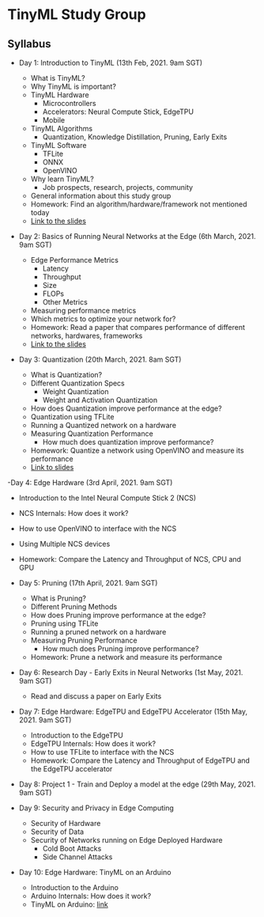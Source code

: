 # TinyML Study Group

## Syllabus

- Day 1: Introduction to TinyML (13th Feb, 2021. 9am SGT)
  - What is TinyML?
  - Why TinyML is important?
  - TinyML Hardware
    - Microcontrollers
    - Accelerators: Neural Compute Stick, EdgeTPU
    - Mobile
  - TinyML Algorithms
    - Quantization, Knowledge Distillation, Pruning, Early Exits
  - TinyML Software
    - TFLite
    - ONNX
    - OpenVINO
  - Why learn TinyML?
    - Job prospects, research, projects, community
  - General information about this study group
  - Homework: Find an algorithm/hardware/framework not mentioned today
  - [Link to the slides](https://docs.google.com/presentation/d/1HKEZG92xL7qWOJfmylupI6t8cufiSUY7BQKqq8G8SU8/edit?usp=sharing)

- Day 2: Basics of Running Neural Networks at the Edge (6th March, 2021. 9am SGT)
  - Edge Performance Metrics
    - Latency
    - Throughput
    - Size
    - FLOPs
    - Other Metrics
  - Measuring performance metrics
  - Which metrics to optimize your network for?
  - Homework: Read a paper that compares performance of different networks, hardwares, frameworks
  - [Link to the slides](https://docs.google.com/presentation/d/16DeZgdUsHoZXEikhd3dYP-K3_YzUr9N6uSBh7o2Yobo/edit?usp=sharing)

- Day 3: Quantization (20th March, 2021. 8am SGT)
  - What is Quantization?
  - Different Quantization Specs
    - Weight Quantization
    - Weight and Activation Quantization
  - How does Quantization improve performance at the edge?
  - Quantization using TFLite
  - Running a Quantized network on a hardware
  - Measuring Quantization Performance
    - How much does quantization improve performance?
  - Homework: Quantize a network using OpenVINO and measure its performance
  - [Link to slides](https://docs.google.com/presentation/d/1HKEZG92xL7qWOJfmylupI6t8cufiSUY7BQKqq8G8SU8/edit?usp=sharing)

-Day 4: Edge Hardware (3rd April, 2021. 9am SGT)
  - Introduction to the Intel Neural Compute Stick 2 (NCS)
  - NCS Internals: How does it work?
  - How to use OpenVINO to interface with the NCS
  - Using Multiple NCS devices
  - Homework: Compare the Latency and Throughput of NCS, CPU and GPU
  
- Day 5: Pruning (17th April, 2021. 9am SGT)
  - What is Pruning?
  - Different Pruning Methods
  - How does Pruning improve performance at the edge?
  - Pruning using TFLite
  - Running a pruned network on a hardware
  - Measuring Pruning Performance
    - How much does Pruning improve performance?
  - Homework: Prune a network and measure its performance

- Day 6: Research Day - Early Exits in Neural Networks (1st May, 2021. 9am SGT)
  - Read and discuss a paper on Early Exits

- Day 7: Edge Hardware: EdgeTPU and EdgeTPU Accelerator (15th May, 2021. 9am SGT)
  - Introduction to the EdgeTPU
  - EdgeTPU Internals: How does it work?
  - How to use TFLite to interface with the NCS
  - Homework: Compare the Latency and Throughput of EdgeTPU and the EdgeTPU accelerator
  
- Day 8: Project 1 - Train and Deploy a model at the edge (29th May, 2021. 9am SGT)

- Day 9: Security and Privacy in Edge Computing
  - Security of Hardware
  - Security of Data
  - Security of Networks running on Edge Deployed Hardware
    - Cold Boot Attacks
    - Side Channel Attacks
    
- Day 10: Edge Hardware: TinyML on an Arduino
  - Introduction to the Arduino
  - Arduino Internals: How does it work?
  - TinyML on Arduino: [link](https://twitter.com/ElectromakerIO/status/1341782133656969216?s=20)
